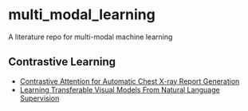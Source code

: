 # multi_modal_learning
A literature repo for multi-modal machine learning

## Contrastive Learning
* [Contrastive Attention for Automatic Chest X-ray Report Generation](https://arxiv.org/abs/2106.06965) 
* [Learning Transferable Visual Models From Natural Language Supervision](https://arxiv.org/abs/2103.00020)
